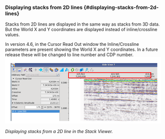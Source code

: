 ### Displaying stacks from 2D lines {#displaying-stacks-from-2d-lines}

Stacks from 2D lines are displayed in the same way as stacks from 3D data. But the World X and Y coordinates are displayed instead of inline/crossline values.

In version 4.6, in the Cursor Read Out window the Inline/Crossline parameters are present showing the World X and Y coordinates. In a future release these will be changed to line number and CDP number.![](/assets/004_stack_viewer.png)

_Displaying stacks from a 2D line in the Stack Viewer._

